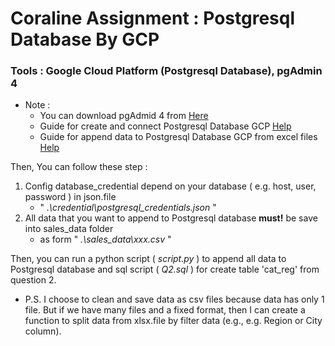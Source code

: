 # Coraline Assignment : Postgresql Database By GCP

### Tools : Google Cloud Platform (Postgresql Database), pgAdmin 4

* Note :
    * You can download pgAdmid 4 from [Here](https://www.pgadmin.org/download/)
    * Guide for create and connect Postgresql Database GCP [Help](https://www.youtube.com/watch?v=XoUVxViWPwo)
    * Guide for append data to Postgresql Database GCP from excel files [Help](https://www.youtube.com/watch?v=qewja4j6DGQ)
 
Then, You can follow these step :

1. Config database_credential depend on your database ( e.g. host, user, password ) in json.file
     *  " *.\credential\postgresql_credentials.json* "
2. All data that you want to append to Postgresql database **must!** be save into sales_data folder
     *  as form " *.\sales_data\xxx.csv* "
       
Then, you can run a python script ( *script.py* ) to append all data to Postgresql database 
and sql script ( *Q2.sql* ) for create table 'cat_reg' from question 2.

*   P.S. I choose to clean and save data as csv files because data has only 1 file. But if we have many files and a fixed format, then I can create a function to split data from xlsx.file by filter data (e.g., e.g. Region or City column).
